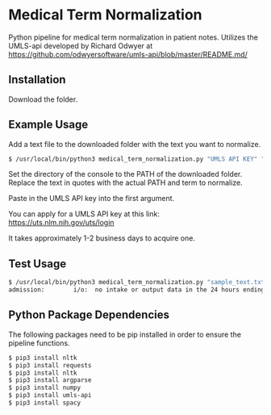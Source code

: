 # Medical Term Normalization

Python pipeline for medical term normalization in patient notes.
Utilizes the UMLS-api developed by Richard Odwyer at https://github.com/odwyersoftware/umls-api/blob/master/README.md/ 

## Installation

Download the folder.

## Example Usage

Add a text file to the downloaded folder with the text you want to normalize.
```bash
$ /usr/local/bin/python3 medical_term_normalization.py "UMLS API KEY" "PATH OF TEXT TO NORMALIZE" "MEDICAL TERM"
```
Set the directory of the console to the PATH of the downloaded folder. Replace the text in quotes with the actual PATH and term to normalize.

Paste in the UMLS API key into the first argument.

You can apply for a UMLS API key at this link: https://uts.nlm.nih.gov/uts/login

It takes approximately 1-2 business days to acquire one.

## Test Usage
```bash
$ /usr/local/bin/python3 medical_term_normalization.py "sample_text.txt" "weight loss"
admission:        i/o:  no intake or output data in the 24 hours ending 1/1/2035 1400      physical exam:  gen: elderly woman, some normalized weight loss, nad, pleasant, speaks tigrinya  heent: perrl, no lad, mmm  cv: nl s1 and s2, rrr, no m/r/g  pulm: ctab, no wheezes, rales or ronchi. breathing comfortably on room air.   gi: soft, nt, nd, +bs. no guarding or rebound tenderness.   ext: no peripheral edema, wwp  neuro: a&o x 3, eom intact, face symmetric     labs/data:   bmp        1/1/2035  1433 
```

## Python Package Dependencies

The following packages need to be pip installed in order to ensure the pipeline functions.
```bash
$ pip3 install nltk
$ pip3 install requests
$ pip3 install nltk
$ pip3 install argparse
$ pip3 install numpy
$ pip3 install umls-api
$ pip3 install spacy
```
